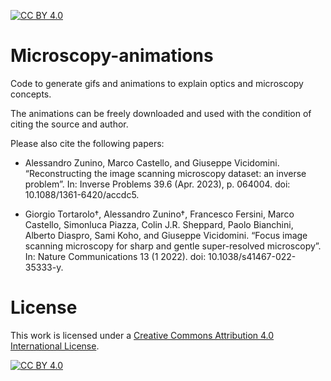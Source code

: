 
[![CC BY 4.0][cc-by-shield]][cc-by]

# Microscopy-animations
Code to generate gifs and animations to explain optics and microscopy concepts.

The animations can be freely downloaded and used with the condition of citing the source and author.

Please also cite the following papers:

* Alessandro Zunino, Marco Castello, and Giuseppe Vicidomini. “Reconstructing the image scanning microscopy dataset: an inverse problem”. In: Inverse Problems 39.6 (Apr. 2023), p. 064004. doi: 10.1088/1361-6420/accdc5.

* Giorgio Tortarolo†, Alessandro Zunino†, Francesco Fersini, Marco Castello, Simonluca Piazza, Colin J.R. Sheppard, Paolo Bianchini, Alberto Diaspro, Sami Koho, and Giuseppe Vicidomini. “Focus image scanning microscopy for sharp and gentle super-resolved microscopy”. In: Nature Communications 13 (1 2022). doi: 10.1038/s41467-022-35333-y.

# License
This work is licensed under a
[Creative Commons Attribution 4.0 International License][cc-by].

[![CC BY 4.0][cc-by-image]][cc-by]

[cc-by]: http://creativecommons.org/licenses/by/4.0/
[cc-by-image]: https://i.creativecommons.org/l/by/4.0/88x31.png
[cc-by-shield]: https://img.shields.io/badge/License-CC%20BY%204.0-lightgrey.svg
